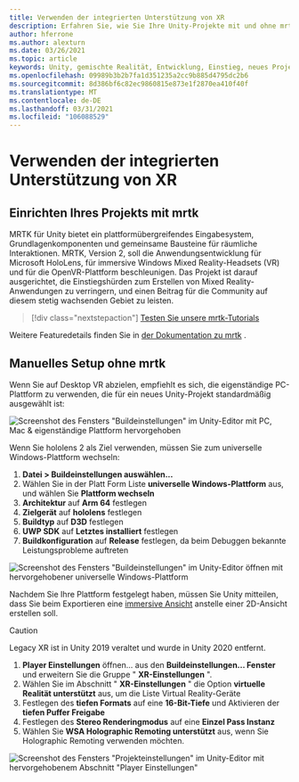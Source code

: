 ```yaml
---
title: Verwenden der integrierten Unterstützung von XR
description: Erfahren Sie, wie Sie Ihre Unity-Projekte mit und ohne mrtk mithilfe der vordefinierten Unterstützung von XR einrichten.
author: hferrone
ms.author: alexturn
ms.date: 03/26/2021
ms.topic: article
keywords: Unity, gemischte Realität, Entwicklung, Einstieg, neues Projekt, Windows Mixed Reality, UWP, XR, Leistung, Legacy, mrtk
ms.openlocfilehash: 09989b3b2b7fa1d351235a2cc9b885d4795dc2b6
ms.sourcegitcommit: 8d386bf6c82ec9860815e873e1f2870ea410f40f
ms.translationtype: MT
ms.contentlocale: de-DE
ms.lasthandoff: 03/31/2021
ms.locfileid: "106088529"
---
```

# <a name="using-legacy-built-in-xr-support"></a>Verwenden der integrierten Unterstützung von XR

## <a name="setting-up-your-project-with-mrtk"></a>Einrichten Ihres Projekts mit mrtk

MRTK für Unity bietet ein plattformübergreifendes Eingabesystem, Grundlagenkomponenten und gemeinsame Bausteine für räumliche Interaktionen. MRTK, Version 2, soll die Anwendungsentwicklung für Microsoft HoloLens, für immersive Windows Mixed Reality-Headsets (VR) und für die OpenVR-Plattform beschleunigen. Das Projekt ist darauf ausgerichtet, die Einstiegshürden zum Erstellen von Mixed Reality-Anwendungen zu verringern, und einen Beitrag für die Community auf diesem stetig wachsenden Gebiet zu leisten.

> [!div class="nextstepaction"]
> [Testen Sie unsere mrtk-Tutorials](https://docs.microsoft.com/windows/mixed-reality/develop/unity/tutorials/mr-learning-base-02?tabs=wsa)

Weitere Featuredetails finden Sie in [der Dokumentation zu mrtk](/windows/mixed-reality/mrtk-unity) .

## <a name="manual-setup-without-mrtk"></a>Manuelles Setup ohne mrtk

Wenn Sie auf Desktop VR abzielen, empfiehlt es sich, die eigenständige PC-Plattform zu verwenden, die für ein neues Unity-Projekt standardmäßig ausgewählt ist:

![Screenshot des Fensters "Buildeinstellungen" im Unity-Editor mit PC, Mac & eigenständige Plattform hervorgehoben](images/wmr-config-img-3.png)

Wenn Sie hololens 2 als Ziel verwenden, müssen Sie zum universelle Windows-Plattform wechseln:

1.  **Datei > Buildeinstellungen auswählen...**
2.  Wählen Sie in der Platt Form Liste **universelle Windows-Plattform** aus, und wählen Sie **Plattform wechseln**
3.  **Architektur** auf **Arm 64** festlegen
4.  **Zielgerät** auf **hololens** festlegen
5.  **Buildtyp** auf **D3D** festlegen
6.  **UWP SDK** auf **Letztes installiert** festlegen
7.  **Buildkonfiguration** auf **Release** festlegen, da beim Debuggen bekannte Leistungsprobleme auftreten

![Screenshot des Fensters "Buildeinstellungen" im Unity-Editor öffnen mit hervorgehobener universelle Windows-Plattform](images/wmr-config-img-4.png)

Nachdem Sie Ihre Plattform festgelegt haben, müssen Sie Unity mitteilen, dass Sie beim Exportieren eine [immersive Ansicht](../../design/app-views.md) anstelle einer 2D-Ansicht erstellen soll.

> [!CAUTION]
> Legacy XR ist in Unity 2019 veraltet und wurde in Unity 2020 entfernt.

1. **Player Einstellungen** öffnen... aus den **Buildeinstellungen... Fenster** und erweitern Sie die Gruppe " **XR-Einstellungen** ".
2. Wählen Sie im Abschnitt " **XR-Einstellungen** " die Option **virtuelle Realität unterstützt** aus, um die Liste Virtual Reality-Geräte
3. Festlegen des **tiefen Formats** auf eine **16-Bit-Tiefe** und Aktivieren der **tiefen Puffer Freigabe**
4. Festlegen des **Stereo Renderingmodus** auf eine **Einzel Pass Instanz**
5. Wählen Sie **WSA Holographic Remoting unterstützt** aus, wenn Sie Holographic Remoting verwenden möchten. 

![Screenshot des Fensters "Projekteinstellungen" im Unity-Editor mit hervorgehobenem Abschnitt "Player Einstellungen"](images/wmr-config-img-9.png)